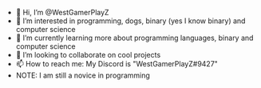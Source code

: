 - 👋 Hi, I’m @WestGamerPlayZ
- 👀 I’m interested in programming, dogs, binary (yes I know binary) and computer science
- 🌱 I’m currently learning more about programming languages, binary and computer science
- 💞️ I’m looking to collaborate on cool projects
- 📫 How to reach me: My Discord is "WestGamerPlayZ#9427"
- NOTE: I am still a novice in programming

<!---
WestGamerPlayZ/WestGamerPlayZ is a ✨ special ✨ repository because its `README.md` (this file) appears on your GitHub profile.
You can click the Preview link to take a look at your changes.
--->

